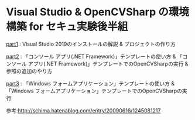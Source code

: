 # Visual Studio & OpenCVSharp の環境構築 for セキュ実験後半組

[part1](./part1.md) : Visual Studio 2019のインストールの解説 & プロジェクトの作り方

[part2](./part2.md) : 「コンソール アプリ(.NET Framework)」テンプレートの使い方 & 「コンソール アプリ(.NET Framework)」テンプレートでのOpenCVSharpの実行 & 参照の追加のやり方

[part3](./part3.md) : 「Windows フォームアプリケーション」テンプレートの使い方 & 「Windows フォームアプリケーション」テンプレートでのOpenCVSharpの実行

参考:http://schima.hatenablog.com/entry/20090616/1245081217
